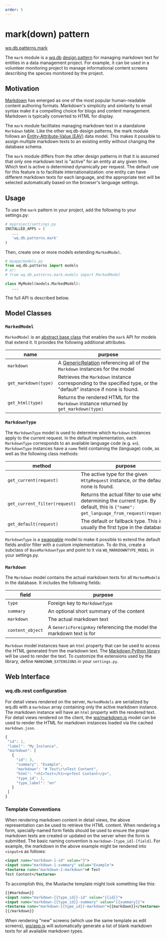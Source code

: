 ```yaml
---
order: 5
---
```


mark(down) pattern
==================

[wq.db.patterns.mark]

The `mark` module is a [wq.db]&nbsp;[design pattern] for managing markdown text for entities in a data management project.  For example, it can be used in a volunteer monitoring project to manage informational content screens describing the species monitored by the project.

## Motivation

[Markdown] has emerged as one of the most popular human-readable content authoring formats.  Markdown's simplicity and similarity to email syntax make it a compelling choice for blogs and content management.  Markdown is typically converted to HTML for display.

The `mark` module facilitates managing markdown text in a standalone `Markdown` table.  Like the other wq.db design patterns, the mark module follows an [Entity-Attribute-Value (EAV)] data model.  This makes it possible to assign multiple markdown texts to an existing entity without changing the database schema.

The `mark` module differs from the other design patterns in that it is assumed that only one markdown text is "active" for an entity at any given time.  Which text is active is determined dynamically per request.  The default use for this feature is to facilitate internationalization: one entity can have different markdown texts for each language, and the appropriate text will be selected automatically based on the browser's language settings.

## Usage

To use the `mark` pattern in your project, add the following to your settings.py:

```python
# myproject/settings.py
INSTALLED_APPS = (
   ...
   'wq.db.patterns.mark'
)
```

Then, create one or more models extending `MarkedModel`.
```python
# myapp/models.py
from wq.db.patterns import models
# or:
# from wq.db.patterns.mark.models import MarkedModel

class MyModel(models.MarkedModel):
   ...
```

The full API is described below.

## Model Classes

### `MarkedModel`
`MarkedModel` is an [abstract base class] that enables the `mark` API for models that extend it.  It provides the following additional attributes.

name | purpose
-----|---------
`markdown` | A [GenericRelation] referencing all of the `Markdown` instances for the model
`get_markdown(type)` | Retrieves the `Markdown` instance corresponding to the specified type, or the "default" instance if none is found.
`get_html(type)` | Returns the rendered HTML for the `Markdown` instance returned by `get_markdown(type)`

### `MarkdownType`

The `MarkdownType` model is used to determine which `Markdown` instances apply to the current request.  In the default implementation, each `MarkdownType` corresponds to an available language code (e.g. `en`).  `MarkdownType` instances have a `name` field containing the (language) code, as well as the following class methods:

method | purpose
------|---------
`get_current(request)` | The active type for the given `HttpRequest` instance, or the default if none is found.
`get_current_filter(request)` | Returns the actual filter to use when determining the current type.  By default, this is `{"name": get_language_from_request(request)}`.
`get_default(request)` | The default or fallback type.  This is usually the first type in the database.

`MarkdownType` is a [swappable] model to make it possible to extend the default fields and/or filter with a custom implementation.  To do this, create a subclass of `BaseMarkdownType` and point to it via `WQ_MARKDOWNTYPE_MODEL` in your settings.py.

### `Markdown`

The `Markdown` model contains the actual markdown texts for all `MarkedModel`s in the database. It includes the following fields:

field | purpose
------|---------
`type` | Foreign key to `MarkdownType`
`summary` | An optional short summary of the content
`markdown` | The actual markdown text
`content_object` | A `GenericForeignKey` referencing the model the markdown text is for

`Markdown` model instances have an `html` property that can be used to access the HTML generated from the markdown text.  The [Markdown Python library] will be used to render the text.  To customize the extensions used by the library, define `MARKDOWN_EXTENSIONS` in your `settings.py`.

## Web Interface

### wq.db.rest configuration
For detail views rendered on the server, `MarkedModels` are serialized by wq.db with a `markdown` array containing only the active markdown instance.  The markdown instance will have an `html` property with the rendered text.  For detail views rendered on the client, the [wq/markdown.js] model can be used to render the HTML for markdown instances loaded via the cached `markdown.json`.

 ```javascript
{
  "id": 1,
  "label": "My Instance",
  "markdown": [
    {
      "id": 3,
      "summary": "Example",
      "markdown": "# Test\r\nTest Content",
      "html": "<h1>Test</h1><p>Test Content</p>",
      "type_id": 1,
      "type_label": "en"
    }
  ]
}
````

### Template Conventions

When rendering markdown content in detail views, the above representation can be used to retrieve the HTML content.  When rendering a form, specially-named form fields should be used to ensure the proper markdown texts are created or updated on the server when the form is submitted.  The basic naming convention is `markdown-[type_id]-[field]`.  For example, the markdown in the above example might be rendered into `<input>`s as follows:

```xml
<input name="markdown-1-id" value="3">
<input name="markdown-1-summary" value="Example">
<textarea name="markdown-1-markdown"># Test
Test Content</textarea>
```

To accomplish this, the Mustache template might look something like this:
```xml
{{#markdown}}
<input name="markdown-{{type_id}}-id" value="{{id}}">
<input name="markdown-{{type_id}}-summary" value="{{summary}}">
<textarea name="markdown-{{type_id}}-markdown">{{markdown}}</textarea>
{{/markdown}}
```

When rendering "new" screens (which use the same template as edit screens), [wq/app.js] will automatically generate a list of blank markdown texts for all available markdown types.

[wq.db.patterns.mark]: https://github.com/wq/wq.db/blob/master/patterns/mark
[wq.db]: https://wq.io/wq.db
[design pattern]: https://wq.io/docs/about-patterns
[Markdown]: http://daringfireball.net/projects/markdown/syntax
[Entity-Attribute-Value (EAV)]: http://en.wikipedia.org/wiki/Entity%E2%80%93attribute%E2%80%93value_model
[dbio]: https://wq.io/dbio
[REST API]: https://wq.io/docs/about-rest
[chart]: https://wq.io/docs/chart
[search]: https://wq.io/docs/search
[abstract base class]: https://docs.djangoproject.com/en/1.7/topics/db/models/#abstract-base-classes
[GenericRelation]: https://docs.djangoproject.com/en/1.7/ref/contrib/contenttypes/#django.contrib.contenttypes.fields.GenericRelation
[swappable]: https://github.com/wq/django-swappable-models
[wq/app.js]: https://wq.io/docs/app-js
[Markdown Python library]: https://pythonhosted.org/Markdown/
[wq/markdown.js]: https://wq.io/docs/other-modules
